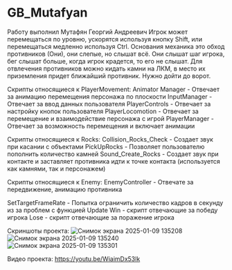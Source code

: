 # GB_Mutafyan
 Работу выполнил Мутафян Георгий Андреевич
 Игрок может перемещаться по уровню, ускорятся используя кнопку Shift, или перемещаться медленно используя Ctrl. Основания механика это обход противников (Они), они слепые, но слышат всё. 
 Они слышат шаг игрока, бег слышат больше, когда игрок крадется, то его не слышат. Для отвлечения противников можно кидать камни на ЛКМ, в место их приземления придет ближайший противник. Нужно дойти до ворот.
 
 
 
 Скрипты относящиеся к PlayerMovement:
 Animator Manager - Отвечает за анимацию перемещения персонажа по плоскости
 InputManager - Отвечает за ввод данных пользователя
 PlayerControls - Отвечает за настройку кнопок пользователя
 PlayerLocomotion - Отвечает за перемещение и взаимодействие персонажа с игрой
 PlayerManager - Отвечает за возможность перемещения и включает анимации

Скрипты относящиеся к Rocks: 
Collision_Rocks_Check - Создает звук при касании с объектами
PickUpRocks - Позволяет пользователю пополнить количество камней
Sound_Create_Rocks - Создает звук при контакте и заставляет противника идти к точке контакта (используется как камнями, так и персонажем)

Скрипты относящиеся к Enemy: 
EnemyController - Отвечате за передвижение, анимацию противника


SetTargetFrameRate - Попытка ограничить количество кадров в секунду из за проблем с функцией Update
Win - скрипт отвечающие за победу игрока
Lose - скрипт отвечающие за поражение игрока

Скриншоты проекта:
![Снимок экрана 2025-01-09 135208](https://github.com/user-attachments/assets/86b791d1-fb36-4fd6-b086-7fd892997584)
![Снимок экрана 2025-01-09 135240](https://github.com/user-attachments/assets/8eff2da0-526d-4cef-b819-281bb95be644)
![Снимок экрана 2025-01-09 135301](https://github.com/user-attachments/assets/33e831dc-450d-4685-b029-710eb3647896)

Видео проекта: https://youtu.be/WiaimDx53lk
